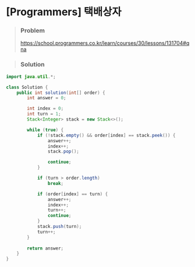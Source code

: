 # [Programmers] 택배상자



> ### Problem
>
> https://school.programmers.co.kr/learn/courses/30/lessons/131704#qna



> ### Solution

```java
import java.util.*;

class Solution {
    public int solution(int[] order) {
		int answer = 0;

		int index = 0;
		int turn = 1;
		Stack<Integer> stack = new Stack<>();

		while (true) {
			if (!stack.empty() && order[index] == stack.peek()) {
				answer++;
				index++;
				stack.pop();

				continue;
			}

			if (turn > order.length)
				break;

			if (order[index] == turn) {
				answer++;
				index++;
				turn++;
				continue;
			}
			stack.push(turn);
			turn++;
		}
		
		return answer;
	}
}
```
